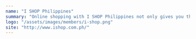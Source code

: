 ```yaml
---
name: "I SHOP Philippines"
summary: "Online shopping with I SHOP Philippines not only gives you the latest up-to-date trends, but high class brands with the most reasonable prices as well."
logo: "/assets/images/members/i-shop.png"
site: "http://www.ishop.com.ph/"
---
```

